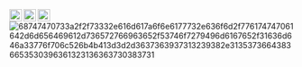 <a href="https://discord.gg/fhEM8ud">
  <img align="left" alt="Alifian's Discord" width="22px" src="https://raw.githubusercontent.com/peterthehan/peterthehan/master/assets/discord.svg" />
</a>
<a href="https://twitter.com/alipian_">
  <img align="left" alt="Alifian | Twitter" width="22px" src="https://raw.githubusercontent.com/peterthehan/peterthehan/master/assets/twitter.svg" />
</a>
<a href="https://www.youtube.com/channel/UCtWDNqh3Th4T4Jskto6dlJQ">
  <img align="left" alt="Alifian's Youtube" width="22px" src="https://raw.githubusercontent.com/peterthehan/peterthehan/master/assets/youtube.svg" />
</a>

![68747470733a2f2f73332e616d617a6f6e6177732e636f6d2f776174747061642d6d656469612d736572766963652f53746f7279496d6167652f31636d646a33776f706c526b4b413d3d2d3637363937313239382e31353736643836653530396361323136363730383731](https://user-images.githubusercontent.com/70007683/139058892-076d5130-8d4f-495f-8561-cc85174e0f9a.gif)



